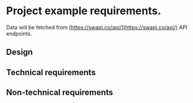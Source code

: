 # Project example requirements.

Data will be fetched from [https://swapi.co/api/](https://swapi.co/api/) API endpoints.

## Design

## Technical requirements

## Non-technical requirements